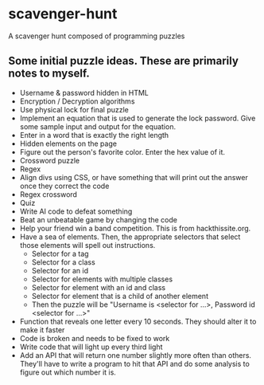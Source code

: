 # scavenger-hunt
A scavenger hunt composed of programming puzzles

## Some initial puzzle ideas.  These are primarily notes to myself.
- Username & password hidden in HTML
- Encryption / Decryption algorithms
- Use physical lock for final puzzle
- Implement an equation that is used to generate the lock password.  Give some sample input and output for the equation.
- Enter in a word that is exactly the right length
- Hidden elements on the page
- Figure out the person's favorite color.  Enter the hex value of it.
- Crossword puzzle
- Regex
- Align divs using CSS, or have something that will print out the answer once they correct the code
- Regex crossword
- Quiz
- Write AI code to defeat something
- Beat an unbeatable game by changing the code
- Help your friend win a band competition.  This is from hackthissite.org.
- Have a sea of elements.  Then, the appropriate selectors that select those elements will spell out instructions.
  - Selector for a tag
  - Selector for a class
  - Selector for an id
  - Selector for elements with multiple classes
  - Selector for element with an id and class
  - Selector for element that is a child of another element
  - Then the puzzle will be "Username is \<selector for ...\>, Password id \<selector for ...\>"
- Function that reveals one letter every 10 seconds.  They should alter it to make it faster
- Code is broken and needs to be fixed to work
- Write code that will light up every third light
- Add an API that will return one number slightly more often than others.  They'll have to write a program to hit that API and do some analysis to figure out which number it is.
